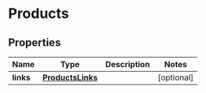 
# Products

## Properties
| Name | Type | Description | Notes |
| ------------ | ------------- | ------------- | ------------- |
| **links** | [**ProductsLinks**](ProductsLinks.md) |  |  [optional] |



